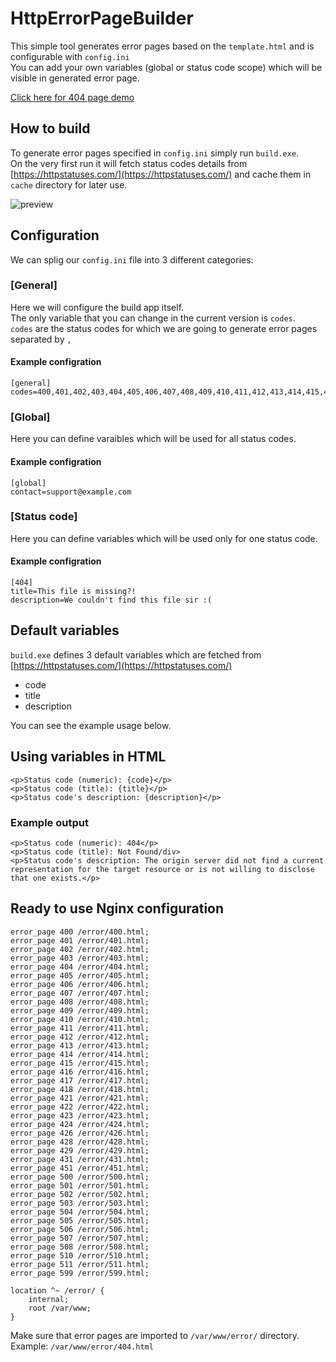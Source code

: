 # HttpErrorPageBuilder

This simple tool generates error pages based on the `template.html` and is configurable with `config.ini`  
You can add your own variables (global or status code scope) which will be visible in generated error page.

[Click here for 404 page demo](https://zaczero.pl/notfound)

## How to build

To generate error pages specified in `config.ini` simply run `build.exe`.  
On the very first run it will fetch status codes details from [https://httpstatuses.com/](https://httpstatuses.com/) and cache them in `cache` directory for later use.

![preview](https://prtsc.me/i/1f99e0c5.jpeg)

## Configuration

We can splig our `config.ini` file into 3 different categories:

### [General]

Here we will configure the build app itself.  
The only variable that you can change in the current version is `codes`.  
`codes` are the status codes for which we are going to generate error pages separated by `,`

#### Example configration
```
[general]
codes=400,401,402,403,404,405,406,407,408,409,410,411,412,413,414,415,416,417,418,421,422,423,424,426,428,429,431,451,500,501,502,503,504,505,506,507,508,510,511,599
```

### [Global]

Here you can define varaibles which will be used for all status codes.

#### Example configration
```
[global]
contact=support@example.com
```

### [Status code]

Here you can define variables which will be used only for one status code.

#### Example configration
```
[404]
title=This file is missing?!
description=We couldn't find this file sir :(
```

## Default variables

`build.exe` defines 3 default variables which are fetched from [https://httpstatuses.com/](https://httpstatuses.com/)

* code
* title
* description

You can see the example usage below.

## Using variables in HTML
```
<p>Status code (numeric): {code}</p>
<p>Status code (title): {title}</p>
<p>Status code's description: {description}</p>
```

### Example output
```
<p>Status code (numeric): 404</p>
<p>Status code (title): Not Found/div>
<p>Status code's description: The origin server did not find a current representation for the target resource or is not willing to disclose that one exists.</p>
```

## Ready to use Nginx configuration
```
error_page 400 /error/400.html;
error_page 401 /error/401.html;
error_page 402 /error/402.html;
error_page 403 /error/403.html;
error_page 404 /error/404.html;
error_page 405 /error/405.html;
error_page 406 /error/406.html;
error_page 407 /error/407.html;
error_page 408 /error/408.html;
error_page 409 /error/409.html;
error_page 410 /error/410.html;
error_page 411 /error/411.html;
error_page 412 /error/412.html;
error_page 413 /error/413.html;
error_page 414 /error/414.html;
error_page 415 /error/415.html;
error_page 416 /error/416.html;
error_page 417 /error/417.html;
error_page 418 /error/418.html;
error_page 421 /error/421.html;
error_page 422 /error/422.html;
error_page 423 /error/423.html;
error_page 424 /error/424.html;
error_page 426 /error/426.html;
error_page 428 /error/428.html;
error_page 429 /error/429.html;
error_page 431 /error/431.html;
error_page 451 /error/451.html;
error_page 500 /error/500.html;
error_page 501 /error/501.html;
error_page 502 /error/502.html;
error_page 503 /error/503.html;
error_page 504 /error/504.html;
error_page 505 /error/505.html;
error_page 506 /error/506.html;
error_page 507 /error/507.html;
error_page 508 /error/508.html;
error_page 510 /error/510.html;
error_page 511 /error/511.html;
error_page 599 /error/599.html;

location ^~ /error/ {
    internal;
    root /var/www;
}
```

Make sure that error pages are imported to `/var/www/error/` directory.  
Example: `/var/www/error/404.html`